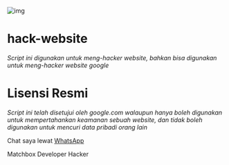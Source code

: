 ![img](https://github.com/matchbox-id.png)
# hack-website
_Script ini digunakan untuk meng-hacker website, bahkan bisa digunakan untuk meng-hacker website google_

# Lisensi Resmi
_Script ini telah disetujui oleh google.com walaupun hanya boleh digunakan untuk mempertahankan keamanan sebuah website, dan tidak boleh digunakan untuk mencuri data pribadi orang lain_

Chat saya lewat [WhatsApp](https://wa.me/+6285936528795)

<footer>Matchbox Developer Hacker<footer/>
